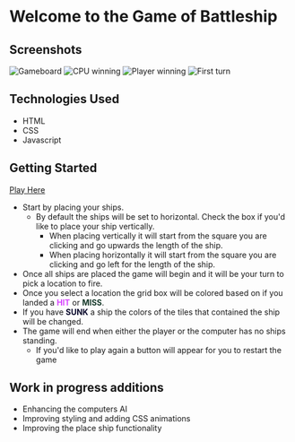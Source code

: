 # **Welcome to the Game of Battleship**
## Screenshots
![Gameboard](https://i.imgur.com/6zSCDlV.png)
![CPU winning](https://i.imgur.com/QY6miCk.png)
![Player winning](https://i.imgur.com/6ofFqPp.png)
![First turn](https://i.imgur.com/MGlKGJL.png)
## Technologies Used
   - HTML 
   - CSS
   - Javascript
## Getting Started
[Play Here](https://skylor727.github.io/battleship/)
- Start by placing your ships.
    - By default the ships will be set to horizontal. Check the box if you'd like to place your ship vertically.
        - When placing vertically it will start from the square you are clicking and go upwards the length of the ship.
        - When placing horizontally it will start from the square you are clicking and go left for the length of the ship.
- Once all ships are placed the game will begin and it will be your turn to pick a location to fire.
- Once you select a location the grid box will be colored based on if you landed a <span style="color:#d745ff">**HIT**</span> or <span style="color:#15392a">**MISS**</span>.
- If you have <span style="color:#09092c">**SUNK**</span> a ship the colors of the tiles that contained the ship will be changed.
- The game will end when either the player or the computer has no ships standing.
    - If you'd like to play again a button will appear for you to restart the game
## Work in progress additions
   - Enhancing the computers AI
   - Improving styling and adding CSS animations
   - Improving the place ship functionality
